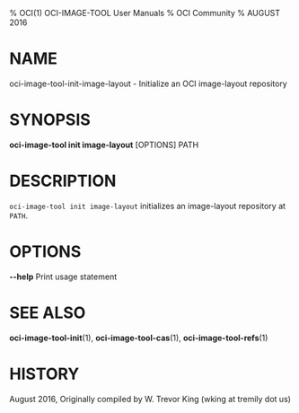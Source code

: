 % OCI(1) OCI-IMAGE-TOOL User Manuals
% OCI Community
% AUGUST 2016
# NAME
oci-image-tool-init-image-layout \- Initialize an OCI image-layout repository

# SYNOPSIS
**oci-image-tool init image-layout** [OPTIONS] PATH

# DESCRIPTION
`oci-image-tool init image-layout` initializes an image-layout repository at `PATH`.

# OPTIONS
**--help**
  Print usage statement

# SEE ALSO
**oci-image-tool-init**(1), **oci-image-tool-cas**(1), **oci-image-tool-refs**(1)

# HISTORY
August 2016, Originally compiled by W. Trevor King (wking at tremily dot us)
